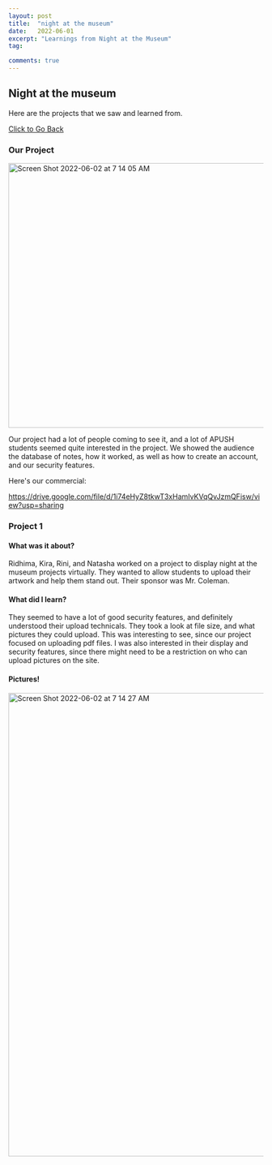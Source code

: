 ```yaml
---
layout: post
title:  "night at the museum"
date:   2022-06-01
excerpt: "Learnings from Night at the Museum"
tag:

comments: true
---
```


## Night at the museum 

Here are the projects that we saw and learned from.

<div markdown="0"><a href="https://adhithin.github.io/posts/" class="btn btn-info"> Click to Go Back</a></div>

### Our Project 

<img width="522" alt="Screen Shot 2022-06-02 at 7 14 05 AM" src="https://user-images.githubusercontent.com/71796291/171649539-eee35912-5f7f-4825-963d-c597573f5c23.png">

Our project had a lot of people coming to see it, and a lot of APUSH students seemed quite interested in the project. We showed the audience the database of notes, how it worked, as well as how to create an account, and our security features. 

Here's our commercial: 

https://drive.google.com/file/d/1i74eHyZ8tkwT3xHamIvKVqQvJzmQFisw/view?usp=sharing 


### Project 1 

#### What was it about? 

Ridhima, Kira, Rini, and Natasha worked on a project to display night at the museum projects virtually. They wanted to allow students to upload their artwork and help them stand out. Their sponsor was Mr. Coleman. 


#### What did I learn? 

They seemed to have a lot of good security features, and definitely understood their upload technicals. They took a look at file size, and what pictures they could upload. This was interesting to see, since our project focused on uploading pdf files. I was also interested in their display and security features, since there might need to be a restriction on who can upload pictures on the site. 

#### Pictures! 

<img width="914" alt="Screen Shot 2022-06-02 at 7 14 27 AM" src="https://user-images.githubusercontent.com/71796291/171649631-7ca6b19f-fccf-43df-9d9f-540ac7be559a.png">
